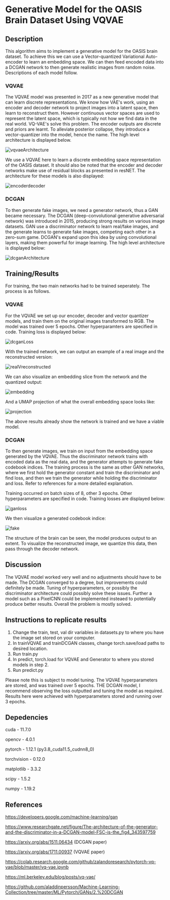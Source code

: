 # Generative Model for the OASIS Brain Dataset Using VQVAE

## Description
This algorithm aims to implement a generative model for the OASIS brain dataset. To achieve this we can use a Vector-quantized Variational Auto-encoder to learn an embedding space. We can then feed encoded data into a DCGAN network to then generate realistic images from random noise. Descriptions of each model follow.
### VQVAE
The VQVAE model was presented in 2017 as a new generative model that can learn discrete representations. We know how VAE's work, using an encoder and decoder network to project images into a latent space, then learn to reconstruct them. However continuous vector spaces are used to represent the latent space, which is typically not how we find data in the real world. VQ-VAE's solve this problem. The encoder outputs are discrete and priors are learnt. To alleviate posterior collapse, they introduce a vector-quantizer into the model, hence the name. The high level architecture is displayed below.

![vqvaeArchitecture](./Resources/vqvaeA.png)

We use a VQVAE here to learn a discrete embedding space representation of the OASIS dataset. It should also be noted that the encoder and decoder networks make use of residual blocks as presented in resNET. The architecture for these models is also displayed:

![encoderdecoder](./Resources/ed.png)

### DCGAN
To then generate fake images, we need a generator network, thus a GAN became necessary. The DCGAN (deep-convolutional generative adversarial network) was introduced in 2015, producing strong results on various image datasets. GAN use a discriminator network to learn real/fake images, and the generate learns to generate fake images, competing each other in a zero-sum game. DCGAN's expand upon this idea by using convolutional layers, making them powerful for image learning. The high level architecture is displayed below:

![dcganArchitecture](./Resources/dcganA.png)

## Training/Results
For training, the two main networks had to be trained seperately. The process is as follows.
### VQVAE
For the VQVAE we set up our encoder, decoder and vector quantizer models, and train them on the original images transformed to RGB. The model was trained over 5 epochs. Other hyperparamters are specified in code. Training loss is displayed below:

![dcganLoss](./Resources/vqvaeloss.png)

With the trained network, we can output an example of a real image and the reconstructed version:

![realVreconstructed](./Resources/realvrec.png)

We can also visualize an embedding slice from the network and the quantized output:

![embedding](./Resources/embeddingslice.png)

And a UMAP projection of what the overall embedding space looks like:

![projection](./Resources/umap.png)

The above results already show the network is trained and we have a viable model.

### DCGAN
To then generate images, we train on input from the embedding space generated by the VQVAE. Thus the discriminator network trains with encoded data as the real data, and the generator attempts to generate fake codebook indices. The training process is the same as other GAN networks, where we first hold the generator constant and train the discriminator and find loss, and then we train the generator while holding the discriminator and loss. Refer to references for a more detailed explanation. 

Training occurred on batch sizes of 8, other 3 epochs. Other hyperparameters are specified in code. Training losses are displayed below:

![ganloss](./Resources/ganloss.png)

We then visualize a generated codebook indice:

![fake](./Resources/gen.png)

The structure of the brain can be seen, the model produces output to an extent. To visualize the reconstructed image, we quantize this data, then pass through the decoder network. 

## Discussion
The VQVAE model worked very well and no adjustments should have to be made. The DCGAN converged to a degree, but improvements could definitely be made. Tuning of hyperparameters, or possibly the discriminator architecture could possibly solve these issues. Further a model such as a PixelCNN could be implemented insteaed to potentially produce better results. Overall the problem is mostly solved.

## Instructions to replicate results
1. Change the train, test, val dir variables in datasets.py to where you have the image set stored on your computer. 
2. In trainVQVAE and trainDCGAN classes, change torch.save/load paths to desired location. 
3. Run train.py
4. In predict, torch.load for VQVAE and Generator to where you stored models in step 2.
5. Run predict.py

Please note this is subject to model tuning. The VQVAE hyperparameters are stored, and was trained over 5 epochs. THE DCGAN model, I recommend observing the loss outputted and tuning the model as required. Results here were achieved with hyperparameters stored and running over 3 epochs.

## Depedencies
cuda - 11.7.0

opencv - 4.0.1

pytorch - 1.12.1 (py3.8_cuda11.5_cudnn8_0)

torchvision - 0.12.0

matplotlib - 3.3.2

scipy - 1.5.2

numpy - 1.19.2

## References
https://developers.google.com/machine-learning/gan

https://www.researchgate.net/figure/The-architecture-of-the-generator-and-the-discriminator-in-a-DCGAN-model-FSC-is-the_fig4_343597759

https://arxiv.org/abs/1511.06434 (DCGAN paper)

https://arxiv.org/abs/1711.00937 (VQVAE paper)

https://colab.research.google.com/github/zalandoresearch/pytorch-vq-vae/blob/master/vq-vae.ipynb

https://ml.berkeley.edu/blog/posts/vq-vae/

https://github.com/aladdinpersson/Machine-Learning-Collection/tree/master/ML/Pytorch/GANs/2.%20DCGAN

